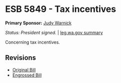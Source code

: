 # ESB 5849 - Tax incentives
**Primary Sponsor:** [Judy Warnick](/person/leg/judith.warnick.md)

*Status: President signed.* | [leg.wa.gov summary](https://app.leg.wa.gov/billsummary?BillNumber=5849&Year=2021)

Concerning tax incentives.

## Revisions
* [Original Bill](1/)
* [Engrossed Bill](1/)
